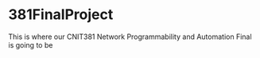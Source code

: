 # 381FinalProject
This is where our CNIT381 Network Programmability and Automation Final is going to be
